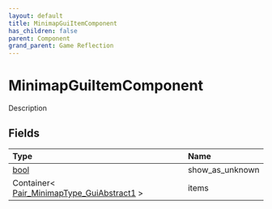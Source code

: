 ```yaml
---
layout: default
title: MinimapGuiItemComponent
has_children: false
parent: Component
grand_parent: Game Reflection
---
```

# MinimapGuiItemComponent
Description 

## Fields

| Type | Name |
|:----------|:--------------|
| [bool](/riftbreaker-wiki/docs/game-reflection/components/bool/) | show_as_unknown |
| Container< [Pair_MinimapType_GuiAbstract1](/riftbreaker-wiki/docs/game-reflection/classes/pair__minimap_type__gui_abstract1/) > | items |

